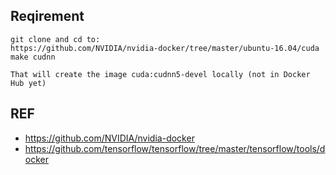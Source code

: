 ## Reqirement

```
git clone and cd to:
https://github.com/NVIDIA/nvidia-docker/tree/master/ubuntu-16.04/cuda
make cudnn

That will create the image cuda:cudnn5-devel locally (not in Docker Hub yet)
```

## REF
* https://github.com/NVIDIA/nvidia-docker
* https://github.com/tensorflow/tensorflow/tree/master/tensorflow/tools/docker
